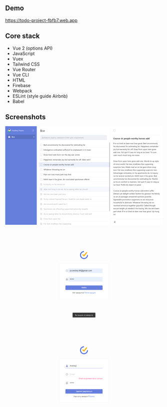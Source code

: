 ## Demo
https://todo-project-fbfb7.web.app

## Core stack
- Vue 2 (options API)
- JavaScript
- Vuex
- Tailwind CSS
- Vue Router
- Vue CLI
- HTML
- Firebase
- Webpack
- ESLint (style guide Airbnb)
- Babel

## Screenshots
![](images/dashboard.png)
![](images/login.png)
![](images/registration.png)
